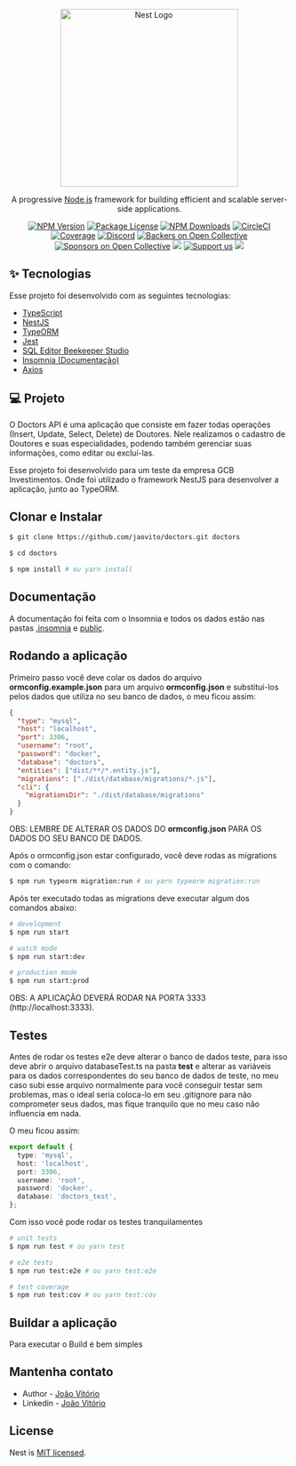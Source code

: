 <p align="center">
  <a href="http://nestjs.com/" target="blank"><img src="https://nestjs.com/img/logo_text.svg" width="320" alt="Nest Logo" /></a>
</p>

[circleci-image]: https://img.shields.io/circleci/build/github/nestjs/nest/master?token=abc123def456
[circleci-url]: https://circleci.com/gh/nestjs/nest

  <p align="center">A progressive <a href="http://nodejs.org" target="_blank">Node.js</a> framework for building efficient and scalable server-side applications.</p>
    <p align="center">
<a href="https://www.npmjs.com/~nestjscore" target="_blank"><img src="https://img.shields.io/npm/v/@nestjs/core.svg" alt="NPM Version" /></a>
<a href="https://www.npmjs.com/~nestjscore" target="_blank"><img src="https://img.shields.io/npm/l/@nestjs/core.svg" alt="Package License" /></a>
<a href="https://www.npmjs.com/~nestjscore" target="_blank"><img src="https://img.shields.io/npm/dm/@nestjs/common.svg" alt="NPM Downloads" /></a>
<a href="https://circleci.com/gh/nestjs/nest" target="_blank"><img src="https://img.shields.io/circleci/build/github/nestjs/nest/master" alt="CircleCI" /></a>
<a href="https://coveralls.io/github/nestjs/nest?branch=master" target="_blank"><img src="https://coveralls.io/repos/github/nestjs/nest/badge.svg?branch=master#9" alt="Coverage" /></a>
<a href="https://discord.gg/G7Qnnhy" target="_blank"><img src="https://img.shields.io/badge/discord-online-brightgreen.svg" alt="Discord"/></a>
<a href="https://opencollective.com/nest#backer" target="_blank"><img src="https://opencollective.com/nest/backers/badge.svg" alt="Backers on Open Collective" /></a>
<a href="https://opencollective.com/nest#sponsor" target="_blank"><img src="https://opencollective.com/nest/sponsors/badge.svg" alt="Sponsors on Open Collective" /></a>
  <a href="https://paypal.me/kamilmysliwiec" target="_blank"><img src="https://img.shields.io/badge/Donate-PayPal-ff3f59.svg"/></a>
    <a href="https://opencollective.com/nest#sponsor"  target="_blank"><img src="https://img.shields.io/badge/Support%20us-Open%20Collective-41B883.svg" alt="Support us"></a>
  <a href="https://twitter.com/nestframework" target="_blank"><img src="https://img.shields.io/twitter/follow/nestframework.svg?style=social&label=Follow"></a>
</p>
  <!--[![Backers on Open Collective](https://opencollective.com/nest/backers/badge.svg)](https://opencollective.com/nest#backer)
  [![Sponsors on Open Collective](https://opencollective.com/nest/sponsors/badge.svg)](https://opencollective.com/nest#sponsor)-->

## ✨ Tecnologias

Esse projeto foi desenvolvido com as seguintes tecnologias:

- [TypeScript](https://www.typescriptlang.org/)
- [NestJS](https://nestjs.com/)
- [TypeORM](https://typeorm.io/#/)
- [Jest](https://jestjs.io/)
- [SQL Editor Beekeeper Studio](https://www.beekeeperstudio.io/)
- [Insomnia (Documentação)](https://insomnia.rest/)
- [Axios](https://github.com/axios/axios)



## 💻 Projeto

O Doctors API é uma aplicação que consiste em fazer todas operações (Insert, Update, Select, Delete) de Doutores. Nele realizamos o cadastro de Doutores e suas especialidades, podendo também gerenciar suas informações, como editar ou excluí-las.

Esse projeto foi desenvolvido para um teste da empresa GCB Investimentos. Onde foi utilizado o framework NestJS para desenvolver a aplicação, junto ao TypeORM.


## Clonar e Instalar

```bash
$ git clone https://github.com/jaovito/doctors.git doctors
```

```bash
$ cd doctors
```

```bash
$ npm install # ou yarn install
```

## Documentação
A documentação foi feita com o Insomnia e todos os dados estão nas pastas [.insomnia](/.insomnia) e [public](/public).

## Rodando a aplicação
Primeiro passo você deve colar os dados do arquivo **ormconfig.example.json** para um arquivo **ormconfig.json** e substituí-los pelos dados que utiliza no seu banco de dados, o meu ficou assim:
```json
{
  "type": "mysql",
  "host": "localhost",
  "port": 3306,
  "username": "root",
  "password": "docker",
  "database": "doctors",
  "entities": ["dist/**/*.entity.js"],
  "migrations": ["./dist/database/migrations/*.js"],
  "cli": {
    "migrationsDir": "./dist/database/migrations"
  }
}
```
OBS: LEMBRE DE ALTERAR OS DADOS DO **ormconfig.json** PARA OS DADOS DO SEU BANCO DE DADOS.


Após o ormconfig.json estar configurado, você deve rodas as migrations com o comando:
```bash
$ npm run typeorm migration:run # ou yarn typeorm migration:run
```

Após ter executado todas as migrations deve executar algum dos comandos abaixo:
```bash
# development
$ npm run start

# watch mode
$ npm run start:dev

# production mode
$ npm run start:prod
```
OBS: A APLICAÇÃO DEVERÁ RODAR NA PORTA 3333 (http://localhost:3333).


## Testes
Antes de rodar os testes e2e deve alterar o banco de dados teste, para isso deve abrir o arquivo databaseTest.ts na pasta **test** e alterar as variáveis para os dados correspondentes do seu banco de dados de teste, no meu caso subi esse arquivo normalmente para você conseguir testar sem problemas, mas o ideal seria coloca-lo em seu .gitignore para não comprometer seus dados, mas fique tranquilo que no meu caso não influencia em nada.

O meu ficou assim:
```ts
export default {
  type: 'mysql',
  host: 'localhost',
  port: 3306,
  username: 'root',
  password: 'docker',
  database: 'doctors_test',
};

```

Com isso você pode rodar os testes tranquilamentes

```bash
# unit tests
$ npm run test # ou yarn test

# e2e tests
$ npm run test:e2e # ou yarn test:e2e

# test coverage
$ npm run test:cov # ou yarn test:cov
```

## Buildar a aplicação
Para executar o Build é bem simples


## Mantenha contato

- Author - [João Vitório](https://github.com/jaovito)
- Linkedin - [João Vitório](https://www.linkedin.com/in/jo%C3%A3o-vit%C3%B3rio-1420a117b/)

## License

Nest is [MIT licensed](LICENSE).
